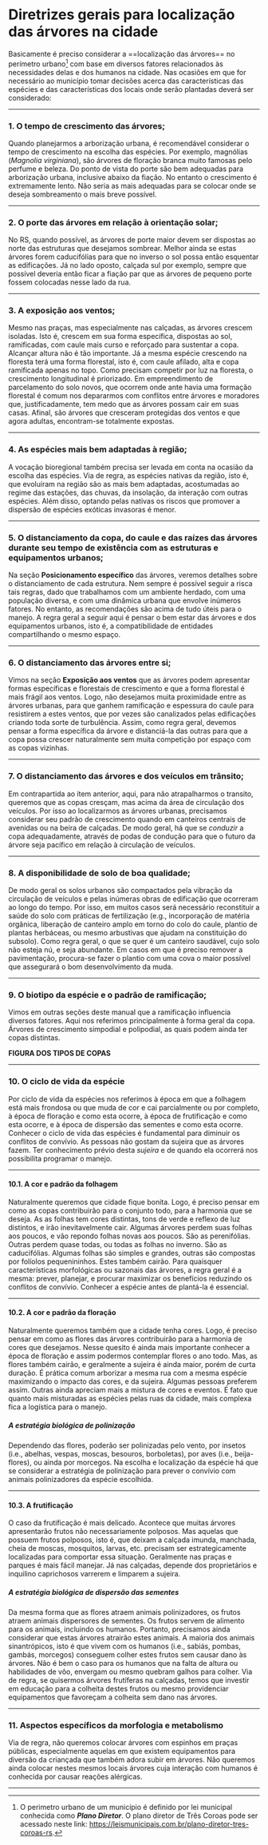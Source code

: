 # **Diretrizes gerais para localização das árvores na cidade**

Basicamente é preciso considerar a ==localização das árvores== no perímetro urbano[^1] com base em diversos fatores relacionados às necessidades delas e dos humanos na cidade. Nas ocasiões em que for necessário ao município tomar decisões acerca das características das espécies e das características dos locais onde serão plantadas deverá ser considerado:

---

### 1. O tempo de crescimento das árvores;  

Quando planejarmos a arborização urbana, é recomendável considerar o tempo de crescimento na escolha das espécies. Por exemplo, magnólias (*Magnolia virginiana*), são árvores de floração branca muito famosas pelo perfume e beleza. Do ponto de vista do porte são bem adequadas para arborização urbana, inclusive abaixo da fiação. No entanto o crescimento é extremamente lento. Não seria as mais adequadas para se colocar onde se deseja sombreamento o mais breve possível. 

---

### 2. O porte das árvores em relação à orientação solar;  

No RS, quando possível, as árvores de porte maior devem ser dispostas ao norte das estruturas que desejamos sombrear. Melhor ainda se estas árvores forem caducifólias para que no inverso o sol possa então esquentar as edificações. Já no lado oposto, calçada sul por exemplo, sempre que possível deveria então ficar a fiação par que as árvores de pequeno porte fossem colocadas nesse lado da rua. 

---

### 3. A exposição aos ventos;  

Mesmo nas praças, mas especialmente nas calçadas, as árvores crescem isoladas. Isto é, crescem em sua forma específica, dispostas ao sol, ramificadas, com caule mais curso e reforçado para sustentar a copa. Alcançar altura não é tão importante. Já a mesma espécie crescendo na floresta terá uma forma florestal, isto é, com caule afilado, alta e copa ramificada apenas no topo. Como precisam competir por luz na floresta, o crescimento longitudinal é priorizado. Em empreendimento de parcelamento do solo novos, que ocorrem onde ante havia uma formação florestal é comum nos depararmos com conflitos entre árvores e moradores que, justificadamente, tem medo que as árvores possam cair em suas casas. Afinal, são árvores que cresceram protegidas dos ventos e que agora adultas, encontram-se totalmente expostas.  

---

### 4. As espécies mais bem adaptadas à região;  

A vocação bioregional também precisa ser levada em conta na ocasião da escolha das espécies. Via de regra, as espécies nativas da região, isto é, que evoluíram na região são as mais bem adaptadas, acostumadas ao regime das estações, das chuvas, da insolação, da interação com outras espécies. Além disso, optando pelas nativas os riscos que promover a dispersão de espécies exóticas invasoras é menor. 

---

### 5. O distanciamento da copa, do caule e das raízes das árvores durante seu tempo de existência com as estruturas e equipamentos urbanos;  

Na seção **Posicionamento específico** das árvores, veremos detalhes sobre o distanciamento de cada estrutura. Nem sempre é possível seguir a risca tais regras, dado que trabalhamos com um ambiente herdado, com uma população diversa, e com uma dinâmica urbana que envolve inúmeros fatores. No entanto, as recomendações são acima de tudo úteis para o manejo. A regra geral a seguir aqui é pensar o bem estar das árvores e dos equipamentos urbanos, isto é, a compatibilidade de entidades compartilhando o mesmo espaço.

---

### 6. O distanciamento das árvores entre si;  

Vimos na seção **Exposição aos ventos** que as árvores podem apresentar formas específicas e florestais de crescimento e que a forma florestal é mais frágil aos ventos. Logo, não desejamos muita proximidade entre as árvores urbanas, para que ganhem ramificação e espessura do caule para resistirem a estes ventos, que por vezes são canalizados pelas edificações criando toda sorte de turbulência. Assim, como regra geral, devemos pensar a forma específica da árvore e distanciá-la das outras para que a copa possa crescer naturalmente sem muita competição por espaço com as copas vizinhas.  

---

### 7. O distanciamento das árvores e dos veículos em trânsito;  

Em contrapartida ao ítem anterior, aqui, para não atrapalharmos o transito, queremos que as copas cresçam, mas acima da área de circulação dos veículos. Por isso ao localizarmos as árvores urbanas, precisamos considerar seu padrão de crescimento quando em canteiros centrais de avenidas ou na beira de calçadas. De modo geral, há que se *conduzir* a copa adequadamente, através de podas de condução para que o futuro da árvore seja pacífico em relação à circulação de veículos. 

---

### 8. A disponibilidade de solo de boa qualidade;  

De modo geral os solos urbanos são compactados pela vibração da circulação de veículos e pelas inúmeras obras de edificação que ocorreram ao longo do tempo. Por isso, em muitos casos será necessário reconstituir a saúde do solo com práticas de fertilização (e.g., incorporação de matéria orgânica, liberação de canteiro amplo em torno do colo do caule, plantio de plantas herbáceas, ou mesmo arbustivas que ajudam na constituição do subsolo). Como regra geral, o que se quer é um canteiro saudável, cujo solo não esteja nú, e seja abundante. Em casos em que é preciso remover a pavimentação, procura-se fazer o plantio com uma cova o maior possível que assegurará o bom desenvolvimento da muda. 

---

### 9. O biotipo da espécie e o padrão de ramificação;  

Vimos em outras seções deste manual que a ramificação influencia diversos fatores. Aqui nos referimos principalmente à forma geral da copa. Árvores de crescimento simpodial e polipodial, as quais podem ainda ter copas distintas.

**FIGURA DOS TIPOS DE COPAS**

---

### 10. O ciclo de vida da espécie

Por ciclo de vida da espécies nos referimos à época em que a folhagem está mais frondosa ou que muda de cor e cai parcialmente ou por completo, à época de floração e como esta ocorre, à época de frutificação e como esta ocorre, e à época de dispersão das sementes e como esta ocorre. Conhecer o ciclo de vida das espécies é fundamental para diminuir os conflitos de convívio. As pessoas não gostam da sujeira que as árvores fazem. Ter conhecimento prévio desta *sujeira* e de quando ela ocorrerá nos possibilita programar o manejo. 

---

#### 10.1. A cor e padrão da folhagem  

Naturalmente queremos que cidade fique bonita. Logo, é preciso pensar em como as copas contribuirão para o conjunto todo, para a harmonia que se deseja. As as folhas tem cores distintas, tons de verde e reflexo de luz distintos, e irão inevitavelmente cair. Algumas árvores perdem suas folhas aos poucos, e vão repondo folhas novas aos poucos. São as perenifólias. Outras perdem quase todas, ou todas as folhas no inverno. São as caducifólias. Algumas folhas são simples e grandes, outras são compostas por folíolos pequenininhos. Estes também cairão. Para quaisquer características morfológicas ou sazonais das árvores, a regra geral é a mesma: prever, planejar, e procurar maximizar os benefícios reduzindo os conflitos de convívio. Conhecer a espécie antes de plantá-la é essencial.  

---

#### 10.2. A cor e padrão da floração

Naturalmente queremos também que a cidade tenha cores. Logo, é preciso pensar em como as flores das árvores contribuirão para a harmonia de cores que desejamos. Nesse quesito é ainda mais importante conhecer a época de floração e assim podermos contemplar flores o ano todo. Mas, as flores também cairão, e geralmente a sujeira é ainda maior, porém de curta duração. É prática comum arborizar a mesma rua com a mesma espécie maximizando o impacto das cores, e da sujeira. Algumas pessoas preferem assim. Outras ainda apreciam mais a mistura de cores e eventos. É fato que quanto mais misturadas as espécies pelas ruas da cidade, mais complexa fica a logística para o manejo.  

##### **A estratégia biológica de polinização**

Dependendo das flores, poderão ser polinizadas pelo vento, por insetos (i.e., abelhas, vespas, moscas, besouros, borboletas), por aves (i.e., beija-flores), ou ainda por morcegos. Na escolha e localização da espécie há que se considerar a estratégia de polinização para prever o convívio com animais polinizadores da espécie escolhida.

---

#### 10.3. A frutificação

O caso da frutificação é mais delicado. Acontece que muitas árvores apresentarão frutos não necessariamente polposos. Mas aquelas que possuem frutos polposos, isto é, que deixam a calçada imunda, manchada, cheia de moscas, mosquitos, larvas, etc. precisam ser estrategicamente localizadas para comportar essa situação. Geralmente nas praças e parques é mais fácil manejar. Já nas calçadas, depende dos proprietários e inquilino caprichosos varrerem e limparem a sujeira. 

##### **A estratégia biológica de dispersão das sementes**  

Da mesma forma que as flores atraem animais polinizadores, os frutos atraem animais dispersores de sementes. Os frutos servem de alimento para os animais, incluindo os humanos. Portanto, precisamos ainda considerar que estas árvores atrairão estes animais. A maioria dos animais sinantrópicos, isto é que vivem com os humanos (i.e., sabiás, pombas, gambás, morcegos) conseguem colher estes frutos sem causar dano às árvores. Não é bem o caso para os humanos que na falta de altura ou habilidades de vôo, envergam ou mesmo quebram galhos para colher. Via de regra, se quisermos árvores frutíferas na calçadas, temos que investir em educação para a colheita destes frutos ou mesmo providenciar equipamentos que favoreçam a colheita sem dano nas árvores.

---

### 11. Aspectos específicos da morfologia e metabolismo

Via de regra, não queremos colocar árvores com espinhos em praças públicas, especialmente aquelas em que existem equipamentos para diversão da criançada que também adora subir em árvores. Não queremos ainda colocar nestes mesmos locais árvores cuja interação com humanos é conhecida por causar reações alérgicas.   

---

[^1]: 
    O perimetro urbano de um município é definido por lei municipal conhecida como ***Plano Diretor***. O plano diretor de Três Coroas pode ser acessado neste link: https://leismunicipais.com.br/plano-diretor-tres-coroas-rs.  